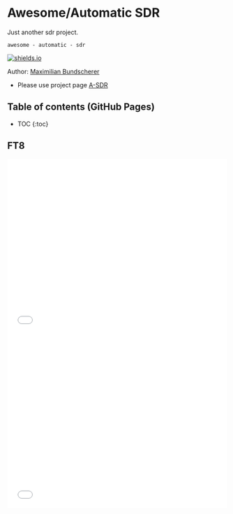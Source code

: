 # Awesome/Automatic SDR

Just another sdr project.

``awesome - automatic - sdr``

[![shields.io](https://img.shields.io/badge/license-Apache2-blue.svg)](http://www.apache.org/licenses/LICENSE-2.0.txt)

Author: [Maximilian Bundscherer](https://bundscherer-online.de)

- Please use project page [A-SDR](https://maxbundscherer.github.io/a-sdr/)

## Table of contents (GitHub Pages)

* TOC
{:toc}

## FT8

<iframe src="output/animation-band.html" width="100%" height="400" frameborder="0" scrolling="no"></iframe>

<iframe src="output/animation-time.html" width="100%" height="400" frameborder="0" scrolling="no"></iframe>
